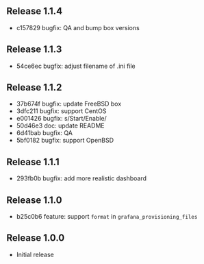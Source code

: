 ## Release 1.1.4

* c157829 bugfix: QA and bump box versions

## Release 1.1.3

* 54ce6ec bugfix: adjust filename of .ini file

## Release 1.1.2

* 37b674f bugfix: update FreeBSD box
* 3dfc211 bugfix: support CentOS
* e001426 bugfix: s/Start/Enable/
* 50d46e3 doc: update README
* 6d41bab bugfix: QA
* 5bf0182 bugfix: support OpenBSD

## Release 1.1.1

* 293fb0b bugfix: add more realistic dashboard

## Release 1.1.0

* b25c0b6 feature: support `format` in `grafana_provisioning_files`

## Release 1.0.0

* Initial release
